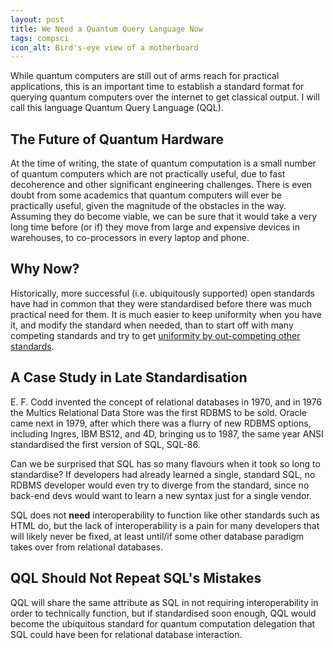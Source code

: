 ```yaml
---
layout: post
title: We Need a Quantum Query Language Now
tags: compsci
icon_alt: Bird's-eye view of a motherboard
---
```

While quantum computers are still out of arms reach for practical applications, this is an important time to establish a standard format for querying quantum computers over the internet to get classical output. I will call this language Quantum Query Language (QQL).

## The Future of Quantum Hardware

At the time of writing, the state of quantum computation is a small number of quantum computers which are not practically useful, due to fast decoherence and other significant engineering challenges.
There is even doubt from some academics that quantum computers will ever be practically useful, given the magnitude of the obstacles in the way.
Assuming they do become viable, we can be sure that it would take a very long time before (or if) they move from large and expensive devices in warehouses, to co-processors in every laptop and phone.

## Why Now?

Historically, more successful (i.e. ubiquitously supported) open standards have had in common that they were standardised before there was much practical need for them.
It is much easier to keep uniformity when you have it, and modify the standard when needed, than to start off with many competing standards and try to get [uniformity by out-competing other standards](https://xkcd.com/927/).

## A Case Study in Late Standardisation

E. F. Codd invented the concept of relational databases in 1970, and in 1976 the Multics Relational Data Store was the first RDBMS to be sold. Oracle came next in 1979, after which there was a flurry of new RDBMS options, including Ingres, IBM BS12, and 4D, bringing us to 1987, the same year ANSI standardised the first version of SQL, SQL-86.

Can we be surprised that SQL has so many flavours when it took so long to standardise? If developers had already learned a single, standard SQL, no RDBMS developer would even try to diverge from the standard, since no back-end devs would want to learn a new syntax just for a single vendor.

SQL does not **need** interoperability to function like other standards such as HTML do, but the lack of interoperability is a pain for many developers that will likely never be fixed, at least until/if some other database paradigm takes over from relational databases.

## QQL Should Not Repeat SQL's Mistakes

QQL will share the same attribute as SQL in not requiring interoperability in order to technically function, but if standardised soon enough, QQL would become the ubiquitous standard for quantum computation delegation that SQL could have been for relational database interaction.
